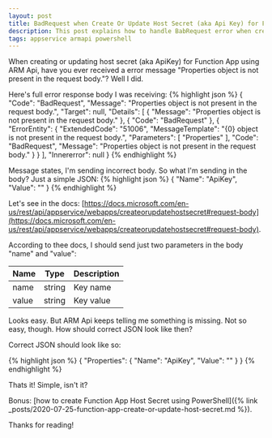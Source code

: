 ```yaml
---
layout: post
title: BadRequest when Create Or Update Host Secret (aka Api Key) for Function App
description: This post explains how to handle BabRequest error when create or update Function App host secrets (aka Api Keys).
tags: appservice armapi powershell
---
```


When creating or updating host secret (aka ApiKey) for Function App using ARM Api, have you ever received a error message "Properties object is not present in the request body."? Well I did.

Here's full error response body I was receiving:
{% highlight json %}
{
    "Code": "BadRequest",
    "Message": "Properties object is not present in the request body.",
    "Target": null,
    "Details": [
        {
            "Message": "Properties object is not present in the request body."
        },
        {
            "Code": "BadRequest"
        },
        {
            "ErrorEntity": {
                "ExtendedCode": "51006",
                "MessageTemplate": "{0} object is not present in the request body.",
                "Parameters": [
                    "Properties"
                ],
                "Code": "BadRequest",
                "Message": "Properties object is not present in the request body."
            }
        }
    ],
    "Innererror": null
}
{% endhighlight %}


Message states, I'm sending incorrect body. So what I'm sending in the body? Just a simple JSON:
{% highlight json %}
{
  "Name": "ApiKey",
  "Value": "<my-secret-api-key>"
}
{% endhighlight %}


Let's see in the docs: [https://docs.microsoft.com/en-us/rest/api/appservice/webapps/createorupdatehostsecret#request-body](https://docs.microsoft.com/en-us/rest/api/appservice/webapps/createorupdatehostsecret#request-body).

According to thee docs, I should send just two parameters in the body "name" and "value":
<table>
    <thead>
    <tr>
        <th>Name</th>
        <th>Type</th>
        <th>Description</th>
    </tr>
    </thead>
    <tbody>
        <tr>
            <td>name</td>
            <td>string</td>
            <td>Key name</td>
        </tr>
        <tr>
            <td>value</td>
            <td>string</td>
            <td>Key value</td>
        </tr>
    </tbody>
</table>

Looks easy. But ARM Api keeps telling me something is missing. Not so easy, though. How should correct JSON look like then?

Correct JSON should look like so:

{% highlight json %}
{
  "Properties": {
    "Name": "ApiKey",
    "Value": "<my-secret-api-key>"
  }
}
{% endhighlight %}

Thats it! Simple, isn't it?

Bonus: [how to create Function App Host Secret using PowerShell]({% link _posts/2020-07-25-function-app-create-or-update-host-secret.md %}).

Thanks for reading!
